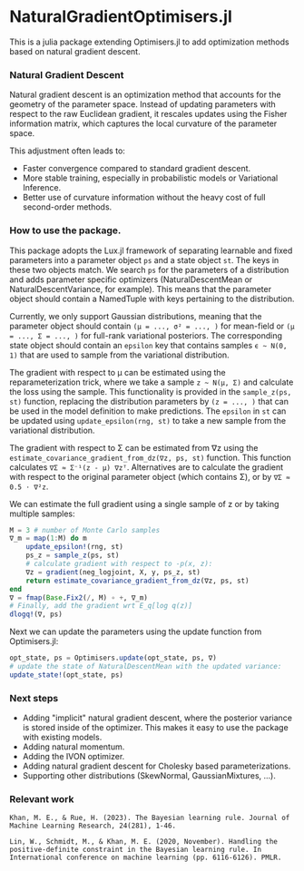 # NaturalGradientOptimisers.jl

This is a julia package extending Optimisers.jl to add optimization methods based on natural gradient descent. 

### Natural Gradient Descent

Natural gradient descent is an optimization method that accounts for the geometry of the parameter space. Instead of updating parameters with respect to the raw Euclidean gradient, it rescales updates using the Fisher information matrix, which captures the local curvature of the parameter space.

This adjustment often leads to:

* Faster convergence compared to standard gradient descent.
* More stable training, especially in probabilistic models or Variational Inference.
* Better use of curvature information without the heavy cost of full second-order methods.

### How to use the package.

This package adopts the Lux.jl framework of separating learnable and fixed parameters into a parameter object `ps` and a state object `st`. The keys in these two objects match. We search `ps` for the parameters of a distribution and adds parameter specific optimizers (NaturalDescentMean or NaturalDescentVariance, for example). This means that the parameter object should contain a NamedTuple with keys pertaining to the distribution. 

Currently, we only support Gaussian distributions, meaning that the parameter object should contain ```(μ = ..., σ² = ..., )``` for mean-field or ```(μ = ..., Σ = ..., )``` for full-rank variational posteriors. The corresponding state object should contain an `epsilon` key that contains samples `ϵ ~ N(0, 1)` that are used to sample from the variational distribution.

The gradient with respect to μ can be estimated using the reparameterization trick, where we take a sample `z ~ N(μ, Σ)` and calculate the loss using the sample. This functionality is provided in the `sample_z(ps, st)` function, replacing the distribution parameters by `(z = ..., )` that can be used in the model definition to make predictions. The `epsilon` in `st` can be updated using `update_epsilon(rng, st)` to take a new sample from the variational distribution.

The gradient with respect to Σ can be estimated from ∇z using the `estimate_covariance_gradient_from_dz(∇z, ps, st)` function. This function calculates `∇Σ ≈ Σ⁻¹(z - μ) ∇zᵀ`. Alternatives are to calculate the gradient with respect to the original parameter object (which contains Σ), or by `∇Σ ≈ 0.5 ⋅ ∇²z`.

We can estimate the full gradient using a single sample of z or by taking multiple samples:

```julia
M = 3 # number of Monte Carlo samples
∇_m = map(1:M) do m
    update_epsilon!(rng, st)
    ps_z = sample_z(ps, st)
    # calculate gradient with respect to -p(x, z):
    ∇z = gradient(neg_logjoint, X, y, ps_z, st) 
    return estimate_covariance_gradient_from_dz(∇z, ps, st)
end
∇ = fmap(Base.Fix2(/, M) ∘ +, ∇_m)
# Finally, add the gradient wrt E_q[log q(z)]
dlogq!(∇, ps)
```

Next we can update the parameters using the update function from Optimisers.jl:

```julia
opt_state, ps = Optimisers.update(opt_state, ps, ∇)
# update the state of NaturalDescentMean with the updated variance:
update_state!(opt_state, ps) 
```

### Next steps

* Adding "implicit" natural gradient descent, where the posterior variance is stored inside of the optimizer. This makes it easy to use the package with existing models.
* Adding natural momentum.
* Adding the IVON optimizer.
* Adding natural gradient descent for Cholesky based parameterizations.
* Supporting other distributions (SkewNormal, GaussianMixtures, ...).

### Relevant work

```
Khan, M. E., & Rue, H. (2023). The Bayesian learning rule. Journal of Machine Learning Research, 24(281), 1-46.
```

```
Lin, W., Schmidt, M., & Khan, M. E. (2020, November). Handling the positive-definite constraint in the Bayesian learning rule. In International conference on machine learning (pp. 6116-6126). PMLR.
```

